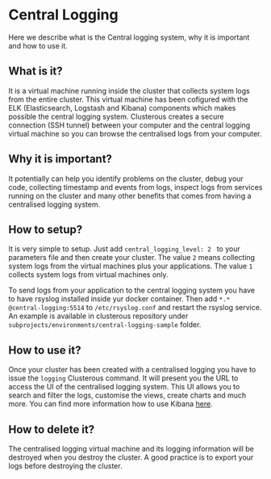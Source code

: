 # Central Logging
Here we describe what is the Central logging system, why it is important and how to use it.

## What is it?
It is a virtual machine running inside the cluster that collects system logs from the entire cluster. This virtual machine has been cofigured with the ELK (Elasticsearch, Logstash and Kibana) components which makes possible the central logging system. Clusterous creates a secure connection (SSH tunnel) between your computer and the central logging virtual machine so you can browse the centralised logs from your computer.

## Why it is important?
It potentially can help you identify problems on the cluster, debug your code, collecting timestamp and events from logs, inspect logs from services running on the cluster and many other benefits that comes from having a centralised logging system.

## How to setup?
It is very simple to setup. Just add ```central_logging_level: 2 ``` to your parameters file and then create your cluster. The value ```2``` means collecting system logs from the virtual machines plus your applications. The value ```1``` collects system logs from virtual machines only. 

To send logs from your application to the central logging system you have to have rsyslog installed inside yur docker container. Then add ```*.* @central-logging:5514``` to ```/etc/rsyslog.conf``` and restart the rsyslog service. An example is available in clusterous repository under ```subprojects/environments/central-logging-sample``` folder.

## How to use it?
Once your cluster has been created with a centralised logging you have to issue the ```logging``` Clusterous command. It will present you the URL to access the UI of the centralised logging system. This UI allows you to search and filter the logs, customise the views, create charts and much more. You can find more information how to use Kibana [here](https://www.elastic.co/products/kibana).

## How to delete it?
The centralised logging virtual machine and its logging information will be destroyed when you destroy the cluster. A good practice is to export your logs before destroying the cluster.
